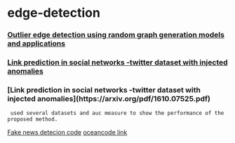 # edge-detection
****<h3>[Outlier edge detection using random graph generation models and applications](https://journalofbigdata.springeropen.com/articles/10.1186/s40537-017-0073-8)</h3>****

****<h3>[Link prediction in social networks -twitter dataset with injected anomalies](https://arxiv.org/pdf/1610.07525.pdf)</h3>****

<h3>[Link prediction in social networks -twitter dataset with injected anomalies](https://arxiv.org/pdf/1610.07525.pdf)</h3>

```
 used several datasets and auc measure to show the performance of the proposed method.
 ```
[Fake news detecion code](https://github.com/safe-graph/GNN-FakeNews)
[oceancode link](https://codeocean.com/capsule/7305473/tree/v1)
